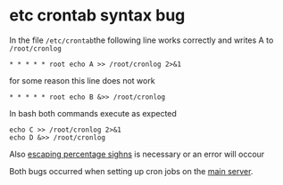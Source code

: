 # etc crontab syntax bug

In the file `/etc/crontab`the following line works correctly and writes A to `/root/cronlog`

```
* * * * * root echo A >> /root/cronlog 2>&1
```

for some reason this line does not work

```
* * * * * root echo B &>> /root/cronlog
```

In bash both commands execute as expected

```
echo C >> /root/cronlog 2>&1
echo D &>> /root/cronlog
```


Also [escaping percentage sighns](https://serverfault.com/questions/274475/escaping-double-quotes-and-percent-signs-in-cron) is necessary or an error will occour




Both bugs occurred when setting up cron jobs on the [main server](../server/main-server-setup-instruction.md).